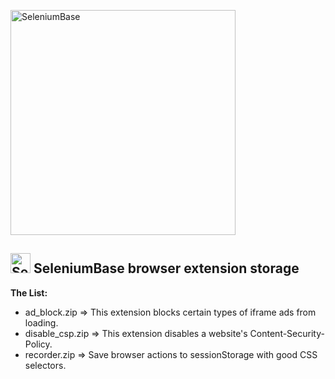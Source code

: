 [<img src="https://seleniumbase.io/cdn/img/sb_text_f.png" title="SeleniumBase" align="center" width="360">](https://github.com/seleniumbase/SeleniumBase)

<h2><img src="https://seleniumbase.io/img/logo6.png" title="SeleniumBase" width="32" /> SeleniumBase browser extension storage</h2>

<b>The List:</b>

* ad_block.zip => This extension blocks certain types of iframe ads from loading.
* disable_csp.zip => This extension disables a website's Content-Security-Policy.
* recorder.zip => Save browser actions to sessionStorage with good CSS selectors.

